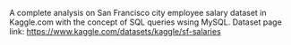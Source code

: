 A complete analysis on San Francisco city employee salary dataset in Kaggle.com with the concept of SQL queries wsing MySQL.
Dataset page link: https://www.kaggle.com/datasets/kaggle/sf-salaries
